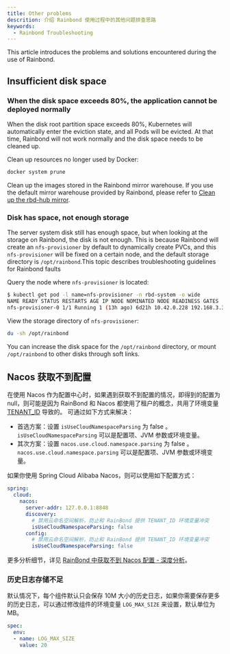 ```yaml
---
title: Other problems
descrition: 介绍 Rainbond 使用过程中的其他问题排查思路
keywords:
  - Rainbond Troubleshooting
---
```


This article introduces the problems and solutions encountered during the use of Rainbond.

## Insufficient disk space

### When the disk space exceeds 80%, the application cannot be deployed normally

When the disk root partition space exceeds 80%, Kubernetes will automatically enter the eviction state, and all Pods will be evicted. At that time, Rainbond will not work normally and the disk space needs to be cleaned up.

Clean up resources no longer used by Docker:

```bash
docker system prune
```

Clean up the images stored in the Rainbond mirror warehouse. If you use the default mirror warehouse provided by Rainbond, please refer to [Clean up the rbd-hub mirror](https://t.goodrain.com/d/21-rbd-hub).

### Disk has space, not enough storage

The server system disk still has enough space, but when looking at the storage on Rainbond, the disk is not enough. This is because Rainbond will create an `nfs-provisioner` by default to dynamically create PVCs, and this `nfs-provisioner` will be fixed on a certain node, and the default storage directory is `/opt/rainbond`.This topic describes troubleshooting guidelines for Rainbond faults

Query the node where `nfs-provisioner` is located:

```bash
$ kubectl get pod -l name=nfs-provisioner -n rbd-system -o wide
NAME READY STATUS RESTARTS AGE IP NODE NOMINATED NODE READINESS GATES
nfs-provisioner-0 1/1 Running 1 (13h ago) 6d21h 10.42.0.228 192.168.3.33 <none> <none>
```

View the storage directory of `nfs-provisioner`:

```bash
du -sh /opt/rainbond
```

You can increase the disk space for the `/opt/rainbond` directory, or mount `/opt/rainbond` to other disks through soft links.

## Nacos 获取不到配置

在使用 Nacos 作为配置中心时，如果遇到获取不到配置的情况，即得到的配置为 null，则可能是因为 RainBond 和 Nacos 都使用了租户的概念，共用了环境变量 [TENANT_ID](https://www.rainbond.com/docs/use-manual/component-manage/env/advanced-env) 导致的。
可通过如下方式来解决：

- 首选方案：设置 `isUseCloudNamespaceParsing` 为 false 。`isUseCloudNamespaceParsing` 可以是配置项、JVM 参数或环境变量。
- 其次方案：设置 `nacos.use.cloud.namespace.parsing` 为 false 。`nacos.use.cloud.namespace.parsing` 可以是配置项、JVM 参数或环境变量。

如果你使用 Spring Cloud Alibaba Nacos，则可以使用如下配置方式：

```yaml
spring:
  cloud:
    nacos:
      server-addr: 127.0.0.1:8848
      discovery:
        # 禁用云命名空间解析，防止和 RainBond 提供 TENANT_ID 环境变量冲突
        isUseCloudNamespaceParsing: false
      config:
        # 禁用云命名空间解析，防止和 RainBond 提供 TENANT_ID 环境变量冲突
        isUseCloudNamespaceParsing: false
```

更多分析细节，详见 [RainBond 中获取不到 Nacos 配置 - 深度分析](https://blog.csdn.net/u012383839/article/details/135115269?spm=1001.2014.3001.5501)。

### 历史日志存储不足

默认情况下，每个组件默认只会保存 10M 大小的历史日志，如果你需要保存更多的历史日志，可以通过修改组件的环境变量 `LOG_MAX_SIZE` 来设置，默认单位为 MB。

```yaml title='kubectl edit rbdcomponent rbd-eventlog -n rbd-system'
spec:
  env:
  - name: LOG_MAX_SIZE
    value: 20
```
